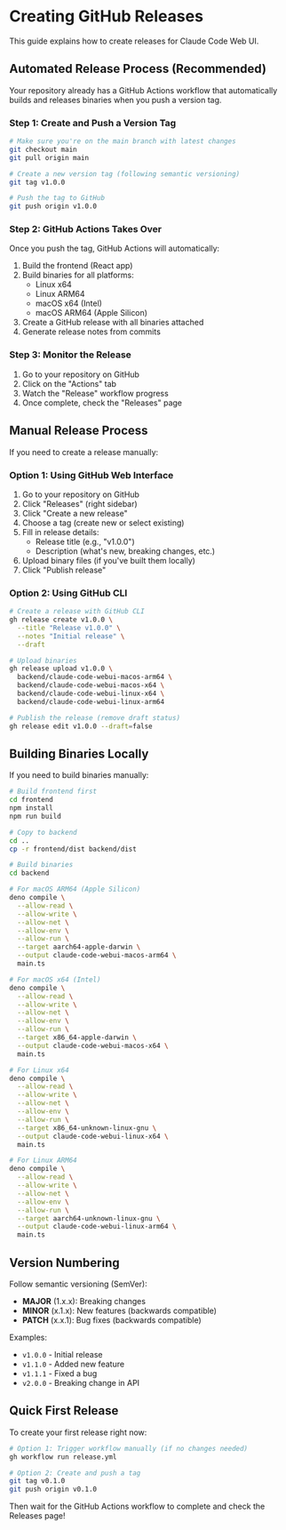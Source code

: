 # Creating GitHub Releases

This guide explains how to create releases for Claude Code Web UI.

## Automated Release Process (Recommended)

Your repository already has a GitHub Actions workflow that automatically builds and releases binaries when you push a version tag.

### Step 1: Create and Push a Version Tag

```bash
# Make sure you're on the main branch with latest changes
git checkout main
git pull origin main

# Create a new version tag (following semantic versioning)
git tag v1.0.0

# Push the tag to GitHub
git push origin v1.0.0
```

### Step 2: GitHub Actions Takes Over

Once you push the tag, GitHub Actions will automatically:

1. Build the frontend (React app)
2. Build binaries for all platforms:
   - Linux x64
   - Linux ARM64
   - macOS x64 (Intel)
   - macOS ARM64 (Apple Silicon)
3. Create a GitHub release with all binaries attached
4. Generate release notes from commits

### Step 3: Monitor the Release

1. Go to your repository on GitHub
2. Click on the "Actions" tab
3. Watch the "Release" workflow progress
4. Once complete, check the "Releases" page

## Manual Release Process

If you need to create a release manually:

### Option 1: Using GitHub Web Interface

1. Go to your repository on GitHub
2. Click "Releases" (right sidebar)
3. Click "Create a new release"
4. Choose a tag (create new or select existing)
5. Fill in release details:
   - Release title (e.g., "v1.0.0")
   - Description (what's new, breaking changes, etc.)
6. Upload binary files (if you've built them locally)
7. Click "Publish release"

### Option 2: Using GitHub CLI

```bash
# Create a release with GitHub CLI
gh release create v1.0.0 \
  --title "Release v1.0.0" \
  --notes "Initial release" \
  --draft

# Upload binaries
gh release upload v1.0.0 \
  backend/claude-code-webui-macos-arm64 \
  backend/claude-code-webui-macos-x64 \
  backend/claude-code-webui-linux-x64 \
  backend/claude-code-webui-linux-arm64

# Publish the release (remove draft status)
gh release edit v1.0.0 --draft=false
```

## Building Binaries Locally

If you need to build binaries manually:

```bash
# Build frontend first
cd frontend
npm install
npm run build

# Copy to backend
cd ..
cp -r frontend/dist backend/dist

# Build binaries
cd backend

# For macOS ARM64 (Apple Silicon)
deno compile \
  --allow-read \
  --allow-write \
  --allow-net \
  --allow-env \
  --allow-run \
  --target aarch64-apple-darwin \
  --output claude-code-webui-macos-arm64 \
  main.ts

# For macOS x64 (Intel)
deno compile \
  --allow-read \
  --allow-write \
  --allow-net \
  --allow-env \
  --allow-run \
  --target x86_64-apple-darwin \
  --output claude-code-webui-macos-x64 \
  main.ts

# For Linux x64
deno compile \
  --allow-read \
  --allow-write \
  --allow-net \
  --allow-env \
  --allow-run \
  --target x86_64-unknown-linux-gnu \
  --output claude-code-webui-linux-x64 \
  main.ts

# For Linux ARM64
deno compile \
  --allow-read \
  --allow-write \
  --allow-net \
  --allow-env \
  --allow-run \
  --target aarch64-unknown-linux-gnu \
  --output claude-code-webui-linux-arm64 \
  main.ts
```

## Version Numbering

Follow semantic versioning (SemVer):

- **MAJOR** (1.x.x): Breaking changes
- **MINOR** (x.1.x): New features (backwards compatible)
- **PATCH** (x.x.1): Bug fixes (backwards compatible)

Examples:
- `v1.0.0` - Initial release
- `v1.1.0` - Added new feature
- `v1.1.1` - Fixed a bug
- `v2.0.0` - Breaking change in API

## Quick First Release

To create your first release right now:

```bash
# Option 1: Trigger workflow manually (if no changes needed)
gh workflow run release.yml

# Option 2: Create and push a tag
git tag v0.1.0
git push origin v0.1.0
```

Then wait for the GitHub Actions workflow to complete and check the Releases page!